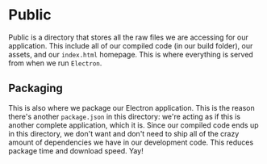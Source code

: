 Public
======
Public is a directory that stores all the raw files we are accessing for our application.  This include all of our compiled code (in our build folder), our assets, and our `index.html` homepage. This is where everything is served from when we run `Electron`.

Packaging
---------
This is also where we package our Electron application. This is the reason there's another `package.json` in this directory: we're acting as if this is another complete application, which it is. Since our compiled code ends up in this directory, we don't want and don't need to ship all of the crazy amount of dependencies we have in our development code. This reduces package time and download speed. Yay!
